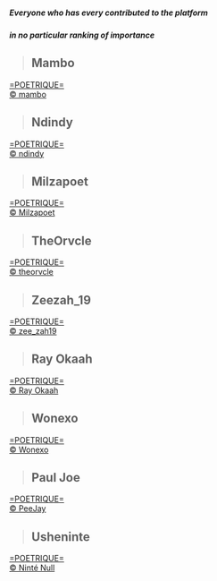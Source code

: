 ##### Everyone who has every contributed to the platform
##### _in no particular ranking of importance_

> ## Mambo
[=POETRIQUE=](http://instagram.com/poetrique)  
[&copy; mambo](http://instagram.com/poetry_by_mambo) <i class="em em-candy"></i>

> ## Ndindy
[=POETRIQUE=](http://instagram.com/poetrique)  
[&copy; ndindy ](https://www.instagram.com/n_d_yy_/)

> ## Milzapoet
[=POETRIQUE=](http://instagram.com/poetrique)  
[&copy; Milzapoet ](https://www.instagram.com/milzapoet/)  

> ## TheOrvcle
[=POETRIQUE=](http://instagram.com/poetrique)  
[&copy; theorvcle](https://www.instagram.com/theorvcle/)

> ## Zeezah_19
[=POETRIQUE=](http://instagram.com/poetrique)  
[&copy; zee_zah19 ](http://instagram.com/zee_zah19)

> ## Ray Okaah
[=POETRIQUE=](http://instagram.com/poetrique)  
[&copy; Ray Okaah](https://twitter.com/RaysCode)

> ## Wonexo
[=POETRIQUE=](http://instagram.com/poetrique)  
[&copy; Wonexo](http://twitter.com/wonexo)

> ## Paul Joe
[=POETRIQUE=](http://instagram.com/poetrique)  
[&copy; PeeJay](https://twitter.com/peejay41)

> ## Usheninte
[=POETRIQUE=](http://instagram.com/poetrique)  
[&copy; Ninté Null](#) 